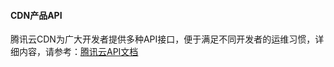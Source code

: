 #### CDN产品API

腾讯云CDN为广大开发者提供多种API接口，便于满足不同开发者的运维习惯，详细内容，请参考：[腾讯云API文档](http://www.qcloud.com/doc/api/231/%E7%AE%80%E4%BB%8B)

